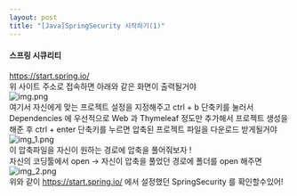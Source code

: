 ```yaml
---
layout: post
title: "[Java]SpringSecurity 시작하기(1)"
---
```


#### 스프링 시큐리티
https://start.spring.io/ 
<br>
위 사이트 주소로 접속하면 아래와 같은 화면이 출력될거야 
<br>
<img src="d:qhrdmaaksen.github.io\/_images/img.png" alt="img.png"/>
<br>
여기서 자신에게 맞는 프로젝트 설정을 지정해주고 ctrl + b 단축키를 눌러서  Dependencies 에 우선적으로
Web 과 Thymeleaf 정도만 추가해서 프로젝트 생성을 해준 후 ctrl + enter 단축키를 누르면 
압축된 프로젝트 파일을 다운로드 받게될거야 
<br>
<img src="d:qhrdmaaksen.github.io\/_images/img_1.png" alt="img_1.png"/>
<br>
이 압축파일을 자신이 원하는 경로에 압축을 풀어줘보자 ! 
<br>
자신의 코딩툴에서 open -> 자신이 압축을 풀었던 경로에 폴더를 open 해주면
<br>
<img src="d:qhrdmaaksen.github.io\/_images/img_2.png" alt="img_2.png"/>
<br>
위와 같이 https://start.spring.io/ 에서 설정했던 SpringSecurity 를 확인할수있어!
<br>



